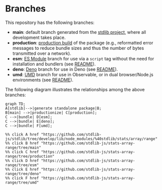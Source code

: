 <!--

@license Apache-2.0

Copyright (c) 2022 The Stdlib Authors.

Licensed under the Apache License, Version 2.0 (the "License");
you may not use this file except in compliance with the License.
You may obtain a copy of the License at

    http://www.apache.org/licenses/LICENSE-2.0

Unless required by applicable law or agreed to in writing, software
distributed under the License is distributed on an "AS IS" BASIS,
WITHOUT WARRANTIES OR CONDITIONS OF ANY KIND, either express or implied.
See the License for the specific language governing permissions and
limitations under the License.

-->

# Branches

This repository has the following branches:

-   **main**: default branch generated from the [stdlib project][stdlib-url], where all development takes place.
-   **production**: [production build][production-url] of the package (e.g., reformatted error messages to reduce bundle sizes and thus the number of bytes transmitted over a network).
-   **esm**: [ES Module][esm-url] branch for use via a `script` tag without the need for installation and bundlers (see [README][esm-readme]).
-   **deno**: [Deno][deno-url] branch for use in Deno (see [README][deno-readme]).
-   **umd**: [UMD][umd-url] branch for use in Observable, or in dual browser/Node.js environments (see [README][umd-readme]).

The following diagram illustrates the relationships among the above branches:

```mermaid
graph TD;
A[stdlib]-->|generate standalone package|B;
B[main] -->|productionize| C[production];
C -->|bundle| D[esm];
C -->|bundle| E[deno];
C -->|bundle| F[umd];

%% click A href "https://github.com/stdlib-js/stdlib/tree/develop/lib/node_modules/%40stdlib/stats/array/range"
%% click B href "https://github.com/stdlib-js/stats-array-range/tree/main"
%% click C href "https://github.com/stdlib-js/stats-array-range/tree/production"
%% click D href "https://github.com/stdlib-js/stats-array-range/tree/esm"
%% click E href "https://github.com/stdlib-js/stats-array-range/tree/deno"
%% click F href "https://github.com/stdlib-js/stats-array-range/tree/umd"
```

[stdlib-url]: https://github.com/stdlib-js/stdlib/tree/develop/lib/node_modules/%40stdlib/stats/array/range
[production-url]: https://github.com/stdlib-js/stats-array-range/tree/production
[deno-url]: https://github.com/stdlib-js/stats-array-range/tree/deno
[deno-readme]: https://github.com/stdlib-js/stats-array-range/blob/deno/README.md
[umd-url]: https://github.com/stdlib-js/stats-array-range/tree/umd
[umd-readme]: https://github.com/stdlib-js/stats-array-range/blob/umd/README.md
[esm-url]: https://github.com/stdlib-js/stats-array-range/tree/esm
[esm-readme]: https://github.com/stdlib-js/stats-array-range/blob/esm/README.md